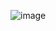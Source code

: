 ![image](https://github.com/SNAPP1X/ProgramShop/assets/101673454/c52c09d2-9cd4-45f6-a98d-9267bc8b4624)

